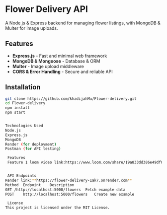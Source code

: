 #  Flower Delivery API  
A Node.js & Express backend for managing flower listings, with MongoDB & Multer for image uploads.

##  Features  
-  **Express.js** - Fast and minimal web framework  
-  **MongoDB & Mongoose** - Database & ORM  
-  **Multer** - Image upload middleware  
-  **CORS & Error Handling** - Secure and reliable API  

##  Installation  
```bash
git clone https://github.com/khadijahMu/Flower-delivery.git
cd Flower-delivery
npm install
npm start


Technologies Used
Node.js
Express.js
MongoDB
Render (for deployment)
Postman (for API testing)

 Features
 Feature 1 loom video link:https://www.loom.com/share/19a833dd386e49df8e3621b86539b983?sid=534510e5-40b4-42a9-b81c-9057f53e751a


 API Endpoints
Render link:**https://flower-delivery-1ak7.onrender.com**
Method	Endpoint	Description
GET	/http://localhost:5000/flowers	Fetch example data
POST	http://localhost:5000/flowers	Create new example

 License
This project is licensed under the MIT License.

